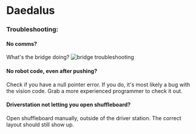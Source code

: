 # Daedalus

### Troubleshooting: 
#### No comms? 
What's the bridge doing? 
![bridge troubleshooting](https://s3.amazonaws.com/screensteps_live/images/Wpilib/144972/7/rendered/7cece587-3872-4dc7-a159-11c8b74c1a80_display.png?AWSAccessKeyId=AKIAJRW37ULKKSXWY73Q&Expires=1550238797&Signature=Bcm6oPf1TLWdH3%2BfTV5uu0in%2FgA%3D "bridge troubleshooting")

#### No robot code, even after pushing? 

Check if you have a null pointer error. If you do, it's most likely a bug with the vision code. Grab a more experienced programmer to check it out.

#### Driverstation not letting you open shuffleboard? 
Open shuffleboard manually, outside of the driver station. The correct layout should still show up. 

